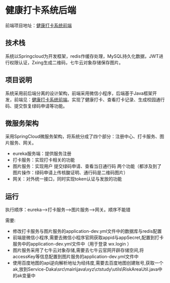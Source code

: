 # 健康打卡系统后端
前端项目地址：[健康打卡系统前端](https://github.com/chengsecret/health-check)
## 技术栈
系统以Springcloud为开发框架，redis作缓存处理，MySQL持久化数据，JWT进行权限认证，Zxing生成二维码，七牛云对象存储保存图片。
## 项目说明
系统采用前后端分离的设计架构，前端采用微信小程序，后端基于Java框架开发，前端见：[健康打卡系统前端](https://github.com/chengsecret/health-check)。实现了健康打卡、查看打卡记录、生成校园通行码、提交恢复绿码申请等功能。
## 微服务架构
采用SpringCloud微服务架构，将系统分成了四个部分：注册中心、打卡服务、图片服务、网关。
- eureka服务端：提供服务注册
- 打卡服务：实现打卡相关的功能
- 图片服务：实现用户 提交绿码申请、查看当日通行码 两个功能（都涉及到了图片操作：绿码申请上传核酸证明、通行码是二维码图片）
- 网关：对外统一接口，同时实现token认证与发放的功能
## 运行
执行顺序：eureka-->打卡服务-->图片服务-->网关。顺序不能错

需要:
- 修改打卡服务与图片服务的application-dev.yml文件中的数据库与redis配置
- 前端是微信小程序,需要去微信小程序官网获取appid与appSecret,配置到打卡服务中的application-dev.yml文件中（用于登录 wx.login ）
- 图片服务采用了七牛云对象存储,需要去七牛云官网开辟存储空间,将accessKey等信息配置到图片服务的application-dev.yml文件中
- 使用百度地图的api逆向解析地址为经纬度,需要去百度地图创建账号,获取一个ak,放到Service-Daka\src\main\java\xyz\ctstudy\utils\RiskAreaUtil.java中的ak变量中





